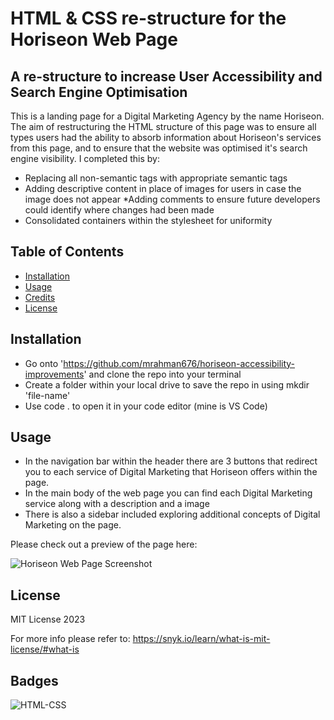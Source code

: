 
# HTML & CSS re-structure for the Horiseon Web Page

## A re-structure to increase User Accessibility and Search Engine Optimisation

This is a landing page for a Digital Marketing Agency by the name Horiseon. The aim of restructuring the HTML structure of this page was to ensure all types users had the ability to absorb information about Horiseon's services from this page, and to ensure that the website was optimised it's search engine visibility. I completed this by:

* Replacing all non-semantic tags with appropriate semantic tags
* Adding descriptive content in place of images for users in case the image does not appear
*Adding comments to ensure future developers could identify where changes had been made
* Consolidated containers within the stylesheet for uniformity

## Table of Contents


* [Installation](#installation)
* [Usage](#usage)
* [Credits](#credits)
* [License](#license)

## Installation

* Go onto 'https://github.com/mrahman676/horiseon-accessibility-improvements' and clone the repo into your terminal
* Create a folder within your local drive to save the repo in using mkdir 'file-name'
* Use code . to open it in your code editor (mine is VS Code)

## Usage 

* In the navigation bar within the header there are 3 buttons that redirect you to each service of Digital Marketing that Horiseon offers within the page.
* In the main body of the web page you can find each Digital Marketing service along with a description and a image
* There is also a sidebar included exploring additional concepts of Digital Marketing on the page.

Please check out a preview of the page here:

![Horiseon Web Page Screenshot](assets/images/Screenshot-Horiseon.png)

## License

MIT License 2023

For more info please refer to: https://snyk.io/learn/what-is-mit-license/#what-is

## Badges

![HTML-CSS](https://img.shields.io/badge/HTML-CSS-blue
)

